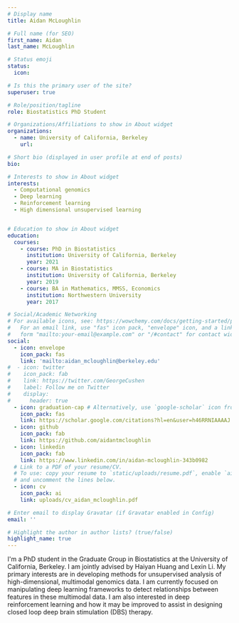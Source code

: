 ```yaml
---
# Display name
title: Aidan McLoughlin

# Full name (for SEO)
first_name: Aidan
last_name: McLoughlin

# Status emoji
status:
  icon:

# Is this the primary user of the site?
superuser: true

# Role/position/tagline
role: Biostatistics PhD Student

# Organizations/Affiliations to show in About widget
organizations:
  - name: University of California, Berkeley
    url:

# Short bio (displayed in user profile at end of posts)
bio:

# Interests to show in About widget
interests:
  - Computational genomics
  - Deep learning
  - Reinforcement learning
  - High dimensional unsupervised learning


# Education to show in About widget
education:
  courses:
    - course: PhD in Biostatistics
      institution: University of California, Berkeley
      year: 2021
    - course: MA in Biostatistics
      institution: University of California, Berkeley
      year: 2019
    - course: BA in Mathematics, MMSS, Economics
      institution: Northwestern University
      year: 2017

# Social/Academic Networking
# For available icons, see: https://wowchemy.com/docs/getting-started/page-builder/#icons
#   For an email link, use "fas" icon pack, "envelope" icon, and a link in the
#   form "mailto:your-email@example.com" or "/#contact" for contact widget.
social:
  - icon: envelope
    icon_pack: fas
    link: 'mailto:aidan_mcloughlin@berkeley.edu'
#  - icon: twitter
#    icon_pack: fab
#    link: https://twitter.com/GeorgeCushen
#    label: Follow me on Twitter
#    display:
#      header: true
  - icon: graduation-cap # Alternatively, use `google-scholar` icon from `ai` icon pack
    icon_pack: fas
    link: https://scholar.google.com/citations?hl=en&user=h46RRNIAAAAJ
  - icon: github
    icon_pack: fab
    link: https://github.com/aidantmcloughlin
  - icon: linkedin
    icon_pack: fab
    link: https://www.linkedin.com/in/aidan-mcloughlin-343b0982
  # Link to a PDF of your resume/CV.
  # To use: copy your resume to `static/uploads/resume.pdf`, enable `ai` icons in `params.yaml`,
  # and uncomment the lines below.
  - icon: cv
    icon_pack: ai
    link: uploads/cv_aidan_mcloughlin.pdf

# Enter email to display Gravatar (if Gravatar enabled in Config)
email: ''

# Highlight the author in author lists? (true/false)
highlight_name: true
---
```


I'm a PhD student in the Graduate Group in Biostatistics at the University of California, Berkeley. I am jointly advised by Haiyan Huang and Lexin Li. My primary interests are in developing methods for unsupervised analysis of high-dimensional, multimodal genomics data. I am currently focused on manipulating deep learning frameworks to detect relationships between features in these multimodal data.  I am also interested in deep reinforcement learning and how it may be improved to assist in designing closed loop deep brain stimulation (DBS) therapy.
